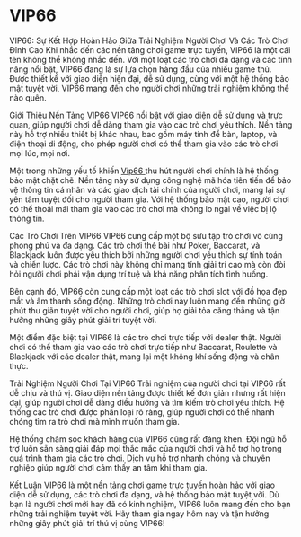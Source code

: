 # VIP66
VIP66: Sự Kết Hợp Hoàn Hảo Giữa Trải Nghiệm Người Chơi Và Các Trò Chơi Đỉnh Cao
Khi nhắc đến các nền tảng chơi game trực tuyến, VIP66 là một cái tên không thể không nhắc đến. Với một loạt các trò chơi đa dạng và các tính năng nổi bật, VIP66 đang là sự lựa chọn hàng đầu của nhiều game thủ. Được thiết kế với giao diện hiện đại, dễ sử dụng, cùng với một hệ thống bảo mật tuyệt vời, VIP66 mang đến cho người chơi những trải nghiệm không thể nào quên.

Giới Thiệu Nền Tảng VIP66
VIP66 nổi bật với giao diện dễ sử dụng và trực quan, giúp người chơi dễ dàng tham gia vào các trò chơi yêu thích. Nền tảng này hỗ trợ nhiều thiết bị khác nhau, bao gồm máy tính để bàn, laptop, và điện thoại di động, cho phép người chơi có thể tham gia vào các trò chơi mọi lúc, mọi nơi.

Một trong những yếu tố khiến <a href="https://vip66-vn.com"> Vip66 </a> thu hút người chơi chính là hệ thống bảo mật chặt chẽ. Nền tảng này sử dụng công nghệ mã hóa tiên tiến để bảo vệ thông tin cá nhân và các giao dịch tài chính của người chơi, mang lại sự yên tâm tuyệt đối cho người tham gia. Với hệ thống bảo mật cao, người chơi có thể thoải mái tham gia vào các trò chơi mà không lo ngại về việc bị lộ thông tin.

Các Trò Chơi Trên VIP66
VIP66 cung cấp một bộ sưu tập trò chơi vô cùng phong phú và đa dạng. Các trò chơi thẻ bài như Poker, Baccarat, và Blackjack luôn được yêu thích bởi những người chơi yêu thích sự tính toán và chiến lược. Các trò chơi này không chỉ mang tính giải trí cao mà còn đòi hỏi người chơi phải vận dụng trí tuệ và khả năng phân tích tình huống.

Bên cạnh đó, VIP66 còn cung cấp một loạt các trò chơi slot với đồ họa đẹp mắt và âm thanh sống động. Những trò chơi này luôn mang đến những giờ phút thư giãn tuyệt vời cho người chơi, giúp họ giải tỏa căng thẳng và tận hưởng những giây phút giải trí tuyệt vời.

Một điểm đặc biệt tại VIP66 là các trò chơi trực tiếp với dealer thật. Người chơi có thể tham gia vào các trò chơi trực tiếp như Baccarat, Roulette và Blackjack với các dealer thật, mang lại một không khí sống động và chân thực.

Trải Nghiệm Người Chơi Tại VIP66
Trải nghiệm của người chơi tại VIP66 rất dễ chịu và thú vị. Giao diện nền tảng được thiết kế đơn giản nhưng rất hiện đại, giúp người chơi dễ dàng điều hướng và tìm kiếm trò chơi yêu thích. Hệ thống các trò chơi được phân loại rõ ràng, giúp người chơi có thể nhanh chóng tìm ra trò chơi mà mình muốn tham gia.

Hệ thống chăm sóc khách hàng của VIP66 cũng rất đáng khen. Đội ngũ hỗ trợ luôn sẵn sàng giải đáp mọi thắc mắc của người chơi và hỗ trợ họ trong quá trình tham gia các trò chơi. Dịch vụ hỗ trợ nhanh chóng và chuyên nghiệp giúp người chơi cảm thấy an tâm khi tham gia.

Kết Luận
VIP66 là một nền tảng chơi game trực tuyến hoàn hảo với giao diện dễ sử dụng, các trò chơi đa dạng, và hệ thống bảo mật tuyệt vời. Dù bạn là người chơi mới hay đã có kinh nghiệm, VIP66 luôn mang đến cho bạn những trải nghiệm tuyệt vời. Hãy tham gia ngay hôm nay và tận hưởng những giây phút giải trí thú vị cùng VIP66!
